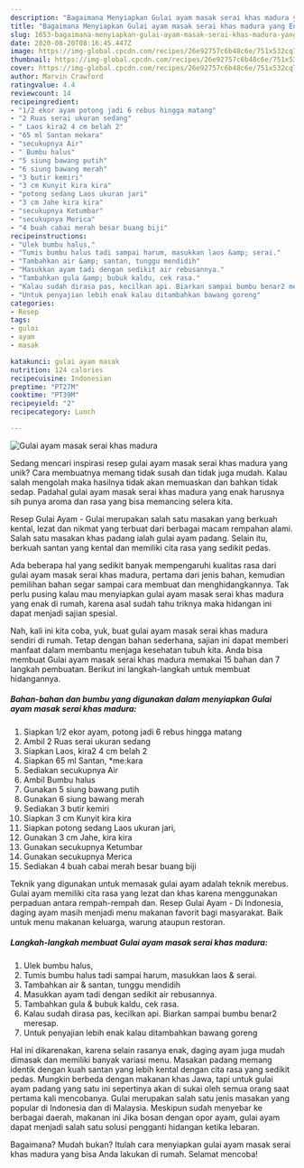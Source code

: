```yaml
---
description: "Bagaimana Menyiapkan Gulai ayam masak serai khas madura yang Enak Banget"
title: "Bagaimana Menyiapkan Gulai ayam masak serai khas madura yang Enak Banget"
slug: 1653-bagaimana-menyiapkan-gulai-ayam-masak-serai-khas-madura-yang-enak-banget
date: 2020-08-20T08:16:45.447Z
image: https://img-global.cpcdn.com/recipes/26e92757c6b48c6e/751x532cq70/gulai-ayam-masak-serai-khas-madura-foto-resep-utama.jpg
thumbnail: https://img-global.cpcdn.com/recipes/26e92757c6b48c6e/751x532cq70/gulai-ayam-masak-serai-khas-madura-foto-resep-utama.jpg
cover: https://img-global.cpcdn.com/recipes/26e92757c6b48c6e/751x532cq70/gulai-ayam-masak-serai-khas-madura-foto-resep-utama.jpg
author: Marvin Crawford
ratingvalue: 4.4
reviewcount: 14
recipeingredient:
- "1/2 ekor ayam potong jadi 6 rebus hingga matang"
- "2 Ruas serai ukuran sedang"
- " Laos kira2 4 cm belah 2"
- "65 ml Santan mekara"
- "secukupnya Air"
- " Bumbu halus"
- "5 siung bawang putih"
- "6 siung bawang merah"
- "3 butir kemiri"
- "3 cm Kunyit kira kira"
- "potong sedang Laos ukuran jari"
- "3 cm Jahe kira kira"
- "secukupnya Ketumbar"
- "secukupnya Merica"
- "4 buah cabai merah besar buang biji"
recipeinstructions:
- "Ulek bumbu halus,"
- "Tumis bumbu halus tadi sampai harum, masukkan laos &amp; serai."
- "Tambahkan air &amp; santan, tunggu mendidih"
- "Masukkan ayam tadi dengan sedikit air rebusannya."
- "Tambahkan gula &amp; bubuk kaldu, cek rasa."
- "Kalau sudah dirasa pas, kecilkan api. Biarkan sampai bumbu benar2 meresap."
- "Untuk penyajian lebih enak kalau ditambahkan bawang goreng"
categories:
- Resep
tags:
- gulai
- ayam
- masak

katakunci: gulai ayam masak 
nutrition: 124 calories
recipecuisine: Indonesian
preptime: "PT27M"
cooktime: "PT39M"
recipeyield: "2"
recipecategory: Lunch

---
```



![Gulai ayam masak serai khas madura](https://img-global.cpcdn.com/recipes/26e92757c6b48c6e/751x532cq70/gulai-ayam-masak-serai-khas-madura-foto-resep-utama.jpg)

Sedang mencari inspirasi resep gulai ayam masak serai khas madura yang unik? Cara membuatnya memang tidak susah dan tidak juga mudah. Kalau salah mengolah maka hasilnya tidak akan memuaskan dan bahkan tidak sedap. Padahal gulai ayam masak serai khas madura yang enak harusnya sih punya aroma dan rasa yang bisa memancing selera kita.

Resep Gulai Ayam - Gulai merupakan salah satu masakan yang berkuah kental, lezat dan nikmat yang terbuat dari berbagai macam rempahan alami. Salah satu masakan khas padang ialah gulai ayam padang. Selain itu, berkuah santan yang kental dan memiliki cita rasa yang sedikit pedas.

Ada beberapa hal yang sedikit banyak mempengaruhi kualitas rasa dari gulai ayam masak serai khas madura, pertama dari jenis bahan, kemudian pemilihan bahan segar sampai cara membuat dan menghidangkannya. Tak perlu pusing kalau mau menyiapkan gulai ayam masak serai khas madura yang enak di rumah, karena asal sudah tahu triknya maka hidangan ini dapat menjadi sajian spesial.


Nah, kali ini kita coba, yuk, buat gulai ayam masak serai khas madura sendiri di rumah. Tetap dengan bahan sederhana, sajian ini dapat memberi manfaat dalam membantu menjaga kesehatan tubuh kita. Anda bisa membuat Gulai ayam masak serai khas madura memakai 15 bahan dan 7 langkah pembuatan. Berikut ini langkah-langkah untuk membuat hidangannya.

<!--inarticleads1-->

##### Bahan-bahan dan bumbu yang digunakan dalam menyiapkan Gulai ayam masak serai khas madura:

1. Siapkan 1/2 ekor ayam, potong jadi 6 rebus hingga matang
1. Ambil 2 Ruas serai ukuran sedang
1. Siapkan  Laos, kira2 4 cm belah 2
1. Siapkan 65 ml Santan, *me:kara
1. Sediakan secukupnya Air
1. Ambil  Bumbu halus
1. Gunakan 5 siung bawang putih
1. Gunakan 6 siung bawang merah
1. Sediakan 3 butir kemiri
1. Siapkan 3 cm Kunyit kira kira
1. Siapkan potong sedang Laos ukuran jari,
1. Gunakan 3 cm Jahe, kira kira
1. Gunakan secukupnya Ketumbar
1. Gunakan secukupnya Merica
1. Sediakan 4 buah cabai merah besar buang biji


Teknik yang digunakan untuk memasak gulai ayam adalah teknik merebus. Gulai ayam memiliki cita rasa yang lezat dan khas karena menggunakan perpaduan antara rempah-rempah dan. Resep Gulai Ayam - Di Indonesia, daging ayam masih menjadi menu makanan favorit bagi masyarakat. Baik untuk menu makanan keluarga, warung ataupun restoran. 

<!--inarticleads2-->

##### Langkah-langkah membuat Gulai ayam masak serai khas madura:

1. Ulek bumbu halus,
1. Tumis bumbu halus tadi sampai harum, masukkan laos &amp; serai.
1. Tambahkan air &amp; santan, tunggu mendidih
1. Masukkan ayam tadi dengan sedikit air rebusannya.
1. Tambahkan gula &amp; bubuk kaldu, cek rasa.
1. Kalau sudah dirasa pas, kecilkan api. Biarkan sampai bumbu benar2 meresap.
1. Untuk penyajian lebih enak kalau ditambahkan bawang goreng


Hal ini dikarenakan, karena selain rasanya enak, daging ayam juga mudah dimasak dan memiliki banyak variasi menu. Masakan padang memang identik dengan kuah santan yang lebih kental dengan cita rasa yang sedikit pedas. Mungkin berbeda dengan makanan khas Jawa, tapi untuk gulai ayam padang yang satu ini sepertinya akan di sukai oleh semua orang saat pertama kali mencobanya. Gulai merupakan salah satu jenis masakan yang popular di Indonesia dan di Malaysia. Meskipun sudah menyebar ke berbagai daerah, makanan ini Jika bosan dengan opor ayam, gulai ayam dapat menjadi salah satu solusi pengganti hidangan ketika lebaran. 

Bagaimana? Mudah bukan? Itulah cara menyiapkan gulai ayam masak serai khas madura yang bisa Anda lakukan di rumah. Selamat mencoba!
